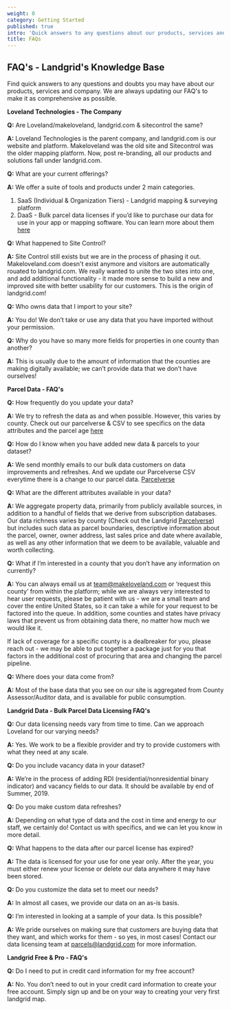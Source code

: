 ```yaml
---
weight: 0
category: Getting Started
published: true
intro: 'Quick answers to any questions about our products, services and company'
title: FAQs
---
```

## FAQ's - Landgrid's Knowledge Base

Find quick answers to any questions and doubts you may have about our products, services and company. We are always updating our FAQ's to make it as comprehensive as possible.




**Loveland Technologies - The Company**

**Q:** Are Loveland/makeloveland, landgrid.com & sitecontrol the same?

**A:** Loveland Technologies is the parent company, and landgrid.com is our website and platform.
Makeloveland was the old site and Sitecontrol was the older mapping platform. Now, post re-branding, all our products and solutions fall under landgrid.com.


**Q:** What are your current offerings?

**A:** We offer a suite of tools and products under 2 main categories. 
1. SaaS (Individual & Organization Tiers) - Landgrid mapping & surveying platform
2. DaaS - Bulk parcel data licenses if you’d like to purchase our data for use in your app or mapping software.
You can learn more about them [here](https://landgrid.com/plans)


**Q:** What happened to Site Control?

**A:** Site Control still exists but we are in the process of phasing it out. Makeloveland.com doesn't exist anymore and visitors are automatically rouated to landgrid.com. We really wanted to unite the two sites into one, and add additional functionality - it made more sense to build a new and improved site with better usability for our customers. This is the origin of landgrid.com!


**Q:** Who owns data that I import to your site?

**A:** You do! We don’t take or use any data that you have imported without your permission.


**Q:** Why do you have so many more fields for properties in one county than another?

**A:** This is usually due to the amount of information that the counties are making digitally available; we can’t provide data that we don’t have ourselves!




**Parcel Data - FAQ's**

**Q:** How frequently do you update your data?

**A:** We try to refresh the data as and when possible. However, this varies by county. Check out our parcelverse & CSV to see specifics on the data attributes and the parcel age [here](https://landgrid.com/parcelverse#b=counties&s=/us)


**Q:** How do I know when you have added new data & parcels to your dataset?

**A:** We send monthly emails to our bulk data customers on data improvements and refreshes. And we update our Parcelverse CSV everytime there is a change to our parcel data. [Parcelverse](https://landgrid.com/parcelverse#b=counties&s=/us)


**Q:** What are the different attributes available in your data?

**A:** We aggregate property data, primarily from publicly available sources, in addition to a handful of fields that we derive from subscription databases. Our data richness varies by county (Check out the Landgrid [Parcelverse](https://landgrid.com/parcelverse#b=counties&s=/us)) but includes such data as  parcel boundaries, descriptive information about the parcel, owner, owner address, last sales price and date where available, as well as any other information that we deem to be available, valuable and worth collecting.


**Q:** What if I’m interested in a county that you don’t have any information on currently?

**A:** You can always email us at team@makeloveland.com or ‘request this county’ from within the platform; while we are always very interested to hear user requests, please be patient with us - we are a small team and cover the entire United States, so it can take a while for your request to be factored into the queue. In addition, some counties and states have privacy laws that prevent us from obtaining data there, no matter how much we would like it. 

If lack of coverage for a specific county is a dealbreaker for you, please reach out - we may be able to put together a package just for you that factors in the additional cost of procuring that area and changing the parcel pipeline.


**Q:** Where does your data come from?

**A:** Most of the base data that you see on our site is aggregated from County Assessor/Auditor data, and is available for public consumption.




**Landgrid Data - Bulk Parcel Data Licensing FAQ's**

**Q:** Our data licensing needs vary from time to time. Can we approach Loveland for our varying needs?

**A:** Yes. We work to be a flexible provider and try to provide customers with what they need at any scale.


**Q:** Do you include vacancy data in your dataset?

**A:** We’re in the process of adding RDI (residential/nonresidential binary indicator) and vacancy fields to our data. It should be available by end of Summer, 2019.


**Q:** Do you make custom data refreshes?

**A:** Depending on what type of data and the cost in time and energy to our staff, we certainly do! Contact us with specifics, and we can let you know in more detail.



**Q:** What happens to the data after our parcel license has expired? 

**A:** The data is licensed for your use for one year only. After the year, you must either renew your license or delete our data anywhere it may have been stored.



**Q:** Do you customize the data set to meet our needs?

**A:** In almost all cases, we provide our data on an as-is basis.



**Q:** I’m interested in looking at a sample of your data. Is this possible?

**A:** We pride ourselves on making sure that customers are buying data that they want, and which works for them - so yes, in most cases! Contact our data licensing team at parcels@landgrid.com for more information.





**Landgrid Free & Pro - FAQ's**


**Q:** Do I need to put in credit card information for my free account?

**A:** No. You don’t need to out in your credit card information to create your free account. Simply sign up and be on your way to creating your very first landgrid map. 

